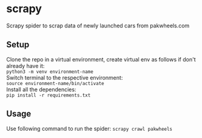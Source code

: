 # scrapy
Scrapy spider to scrap data of newly launched cars from pakwheels.com

## Setup
Clone the repo in a virtual environment, create virtual env as follows if don't already have it:  
`python3 -m venv environment-name`  
Switch terminal to the respective environment:  
`source environment-name/bin/activate`  
Install all the dependencies:  
`pip install -r requirements.txt`

## Usage
Use following command to run the spider:
`scrapy crawl pakwheels`
